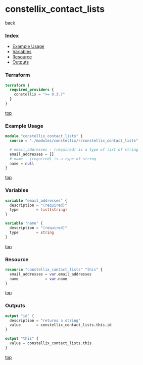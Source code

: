# constellix_contact_lists

[back](../constellix.md)

### Index

- [Example Usage](#example-usage)
- [Variables](#variables)
- [Resource](#resource)
- [Outputs](#outputs)

### Terraform

```terraform
terraform {
  required_providers {
    constellix = ">= 0.3.7"
  }
}
```

[top](#index)

### Example Usage

```terraform
module "constellix_contact_lists" {
  source = "./modules/constellix/r/constellix_contact_lists"

  # email_addresses - (required) is a type of list of string
  email_addresses = []
  # name - (required) is a type of string
  name = null
}
```

[top](#index)

### Variables

```terraform
variable "email_addresses" {
  description = "(required)"
  type        = list(string)
}

variable "name" {
  description = "(required)"
  type        = string
}
```

[top](#index)

### Resource

```terraform
resource "constellix_contact_lists" "this" {
  email_addresses = var.email_addresses
  name            = var.name
}
```

[top](#index)

### Outputs

```terraform
output "id" {
  description = "returns a string"
  value       = constellix_contact_lists.this.id
}

output "this" {
  value = constellix_contact_lists.this
}
```

[top](#index)